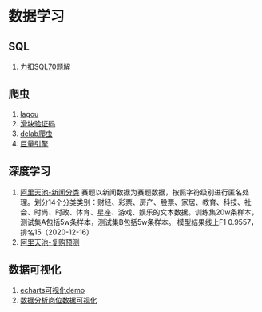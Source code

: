 # 数据学习

## SQL

1. [力扣SQL70题解](sql/%E5%8A%9B%E6%89%A3)

## 爬虫
1. [lagou](%E7%88%AC%E8%99%AB/lagou)
2. [滑块验证码](%E7%88%AC%E8%99%AB/captcha.py)
3. [dclab爬虫](%E7%88%AC%E8%99%AB/dclab.py)
4. [巨量引擎](%E7%88%AC%E8%99%AB/juliang.py)

## 深度学习
1. [阿里天池-新闻分类](deeplearn/newclassification_base_bert.ipynb)
    赛题以新闻数据为赛题数据，按照字符级别进行匿名处理。划分14个分类类别：财经、彩票、房产、股票、家居、教育、科技、社会、时尚、时政、体育、星座、游戏、娱乐的文本数据。训练集20w条样本，测试集A包括5w条样本，测试集B包括5w条样本。
    模型结果线上F1 0.9557，排名15（2020-12-16）
2. [阿里天池-复购预测](ml/比赛/repeat_buy02.ipynb)

## 数据可视化
1. [echarts可视化demo](https://wyaming89.github.io/datav)
2. [数据分析岗位数据可视化](http://139.199.77.47/)
